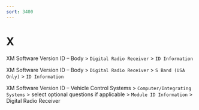 ```yaml
---
sort: 3400
---
```


# X

XM Software Version ID – Body > `Digital Radio Receiver` > `ID Information`

XM Software Version ID – Body > `Digital Radio Receiver` > `S Band (USA Only)` > `ID Information`

XM Software Version ID – Vehicle Control Systems > `Computer/Integrating Systems` > select optional questions if applicable > `Module ID Information` > Digital Radio Receiver
